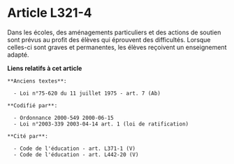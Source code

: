 # Article L321-4

Dans les écoles, des aménagements particuliers et des actions de soutien sont prévus au profit des élèves qui éprouvent des
difficultés. Lorsque celles-ci sont graves et permanentes, les élèves reçoivent un enseignement adapté.

**Liens relatifs à cet article**

	**Anciens textes**:

	  - Loi n°75-620 du 11 juillet 1975 - art. 7 (Ab)

	**Codifié par**:

	  - Ordonnance 2000-549 2000-06-15
	  - Loi n°2003-339 2003-04-14 art. 1 (loi de ratification)

	**Cité par**:

	  - Code de l'éducation - art. L371-1 (V)
	  - Code de l'éducation - art. L442-20 (V)
